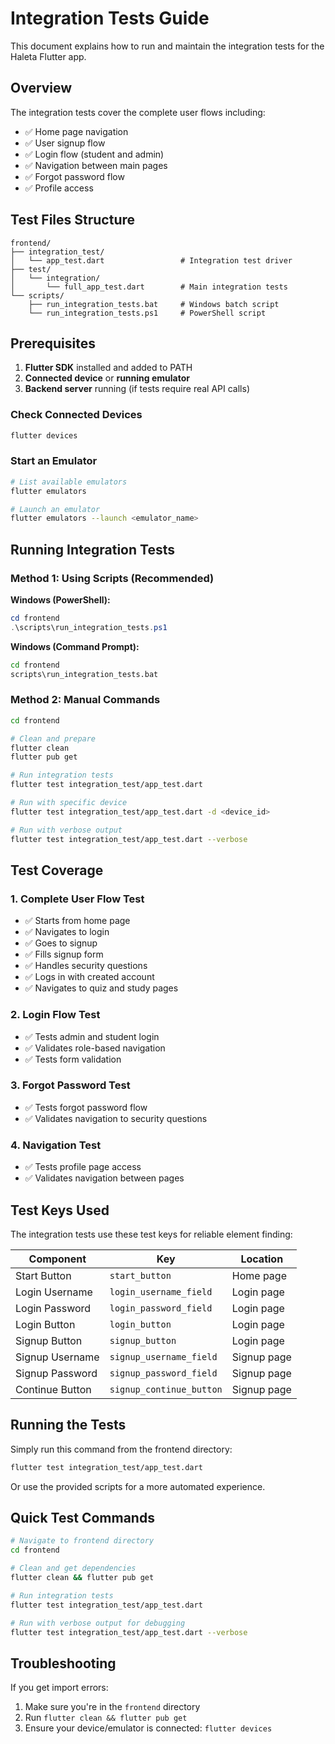 # Integration Tests Guide

This document explains how to run and maintain the integration tests for the Haleta Flutter app.

## Overview

The integration tests cover the complete user flows including:
- ✅ Home page navigation  
- ✅ User signup flow
- ✅ Login flow (student and admin)
- ✅ Navigation between main pages
- ✅ Forgot password flow
- ✅ Profile access

## Test Files Structure

```
frontend/
├── integration_test/
│   └── app_test.dart                 # Integration test driver
├── test/
│   └── integration/
│       └── full_app_test.dart        # Main integration tests
└── scripts/
    ├── run_integration_tests.bat     # Windows batch script
    └── run_integration_tests.ps1     # PowerShell script
```

## Prerequisites

1. **Flutter SDK** installed and added to PATH
2. **Connected device** or **running emulator**
3. **Backend server** running (if tests require real API calls)

### Check Connected Devices
```bash
flutter devices
```

### Start an Emulator
```bash
# List available emulators
flutter emulators

# Launch an emulator
flutter emulators --launch <emulator_name>
```

## Running Integration Tests

### Method 1: Using Scripts (Recommended)

**Windows (PowerShell):**
```powershell
cd frontend
.\scripts\run_integration_tests.ps1
```

**Windows (Command Prompt):**
```cmd
cd frontend
scripts\run_integration_tests.bat
```

### Method 2: Manual Commands

```bash
cd frontend

# Clean and prepare
flutter clean
flutter pub get

# Run integration tests
flutter test integration_test/app_test.dart

# Run with specific device
flutter test integration_test/app_test.dart -d <device_id>

# Run with verbose output
flutter test integration_test/app_test.dart --verbose
```

## Test Coverage

### 1. Complete User Flow Test
- ✅ Starts from home page
- ✅ Navigates to login
- ✅ Goes to signup
- ✅ Fills signup form
- ✅ Handles security questions
- ✅ Logs in with created account
- ✅ Navigates to quiz and study pages

### 2. Login Flow Test
- ✅ Tests admin and student login
- ✅ Validates role-based navigation
- ✅ Tests form validation

### 3. Forgot Password Test
- ✅ Tests forgot password flow
- ✅ Validates navigation to security questions

### 4. Navigation Test
- ✅ Tests profile page access
- ✅ Validates navigation between pages

## Test Keys Used

The integration tests use these test keys for reliable element finding:

| Component | Key | Location |
|-----------|-----|----------|
| Start Button | `start_button` | Home page |
| Login Username | `login_username_field` | Login page |
| Login Password | `login_password_field` | Login page |
| Login Button | `login_button` | Login page |
| Signup Button | `signup_button` | Login page |
| Signup Username | `signup_username_field` | Signup page |
| Signup Password | `signup_password_field` | Signup page |
| Continue Button | `signup_continue_button` | Signup page |

## Running the Tests

Simply run this command from the frontend directory:

```bash
flutter test integration_test/app_test.dart
```

Or use the provided scripts for a more automated experience.

## Quick Test Commands

```bash
# Navigate to frontend directory
cd frontend

# Clean and get dependencies
flutter clean && flutter pub get

# Run integration tests
flutter test integration_test/app_test.dart

# Run with verbose output for debugging
flutter test integration_test/app_test.dart --verbose
```

## Troubleshooting

If you get import errors:
1. Make sure you're in the `frontend` directory
2. Run `flutter clean && flutter pub get`
3. Ensure your device/emulator is connected: `flutter devices` 